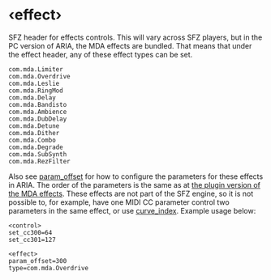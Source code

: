 ---
---
# ‹effect›

SFZ header for effects controls. This will vary across SFZ players, but in the
PC version of ARIA, the MDA effects are bundled. That means that under the
effect header, any of these effect types can be set.

```
com.mda.Limiter
com.mda.Overdrive
com.mda.Leslie
com.mda.RingMod
com.mda.Delay
com.mda.Bandisto
com.mda.Ambience
com.mda.DubDelay
com.mda.Detune
com.mda.Dither
com.mda.Combo
com.mda.Degrade
com.mda.SubSynth
com.mda.RezFilter
```

Also see [param_offset](/opcodes/aria/param_offset) for how to
configure the parameters for these effects in ARIA.
The order of the parameters is the same as at [the plugin version of the MDA effects](http://mda.smartelectronix.com/).
These effects are not part of the SFZ engine, so it is not possible to, for
example, have one MIDI CC parameter control two parameters in the same effect,
or use [curve_index](/opcodes/aria/curve_index). Example usage below:

```
<control>
set_cc300=64
set_cc301=127

<effect>
param_offset=300
type=com.mda.Overdrive
```
